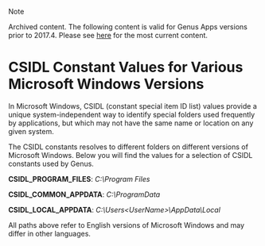 > [!NOTE]
> Archived content. The following content is valid for Genus Apps versions prior to 2017.4. Please see [here](../install-genus-desktop.md) for the most current content.

# CSIDL Constant Values for Various Microsoft Windows Versions

In Microsoft Windows, CSIDL (constant special item ID list) values provide a unique system-independent way to identify special folders used frequently by applications, but which may not have the same name or location on any given system.

The CSIDL constants resolves to different folders on different versions of Microsoft Windows. Below you will find the values for a selection of CSIDL constants used by Genus.

**CSIDL_PROGRAM_FILES**: <span style="FONT-STYLE: italic">C:\Program Files

**CSIDL_COMMON_APPDATA**: <span style="FONT-STYLE: italic">C:\ProgramData

**CSIDL_LOCAL_APPDATA**: <span style="FONT-STYLE: italic">C:\Users\<UserName>\AppData\Local

All paths above refer to English versions of Microsoft Windows and may differ in other languages.
